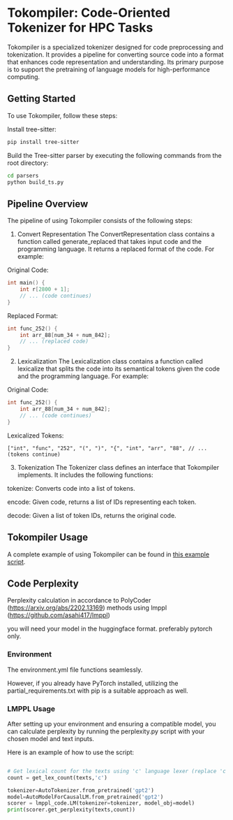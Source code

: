 # Tokompiler: Code-Oriented Tokenizer for HPC Tasks
Tokompiler is a specialized tokenizer designed for code preprocessing and tokenization. It provides a pipeline for converting source code into a format that enhances code representation and understanding. Its primary purpose is to support the pretraining of language models for high-performance computing.

## Getting Started
To use Tokompiler, follow these steps:

Install tree-sitter:
```bash
pip install tree-sitter
```


Build the Tree-sitter parser by executing the following commands from the root directory:

```bash
cd parsers
python build_ts.py
```

## Pipeline Overview
The pipeline of using Tokompiler consists of the following steps:

1. Convert Representation
The ConvertRepresentation class contains a function called generate_replaced that takes input code and the programming language. It returns a replaced format of the code. For example:

Original Code:
```c
int main() {
    int r[2800 + 1];
    // ... (code continues)
}
```

Replaced Format:
```c
int func_252() {
    int arr_88[num_34 + num_842];
    // ... (replaced code)
}
```

2. Lexicalization
The Lexicalization class contains a function called lexicalize that splits the code into its semantical tokens given the code and the programming language. For example:

Original Code:
```c
int func_252() {
    int arr_88[num_34 + num_842];
    // ... (code continues)
}
```

Lexicalized Tokens:
```
["int", "func", "252", "(", ")", "{", "int", "arr", "88", // ... (tokens continue)
```

3. Tokenization
The Tokenizer class defines an interface that Tokompiler implements. It includes the following functions:

tokenize: Converts code into a list of tokens.

encode: Given code, returns a list of IDs representing each token.

decode: Given a list of token IDs, returns the original code.


## Tokompiler Usage
A complete example of using Tokompiler can be found in [this example script](https://github.com/Scientific-Computing-Lab-NRCN/Tokompiler/blob/main/example.py).


## Code Perplexity
Perplexity calculation in accordance to PolyCoder (https://arxiv.org/abs/2202.13169) methods using lmppl (https://github.com/asahi417/lmppl)

you will need your model in the huggingface format. preferably pytorch only.

### Environment
The environment.yml file functions seamlessly. 

However, if you already have PyTorch installed, utilizing the partial_requirements.txt with pip is a suitable approach as well.


### LMPPL Usage

After setting up your environment and ensuring a compatible model, you can calculate perplexity by running the perplexity.py script with your chosen model and text inputs. 

Here is an example of how to use the script:

```python

# Get lexical count for the texts using 'c' language lexer (replace 'c' with the appropriate lexer for your texts)
count = get_lex_count(texts,'c')

tokenizer=AutoTokenizer.from_pretrained('gpt2')
model=AutoModelForCausalLM.from_pretrained('gpt2')
scorer = lmppl_code.LM(tokenizer=tokenizer, model_obj=model)
print(scorer.get_perplexity(texts,count))
```
